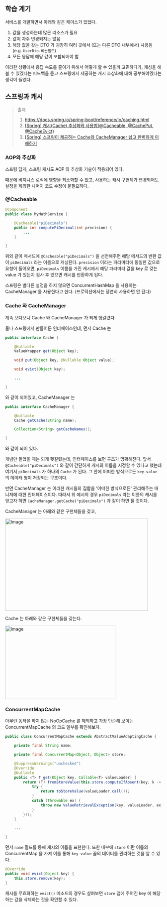 ## 학습 계기
서비스를 개발하면서 아래와 같은 케이스가 있었다.

1. 값을 생성하는데 많은 리소스가 필요
2. 값이 자주 변경되지는 않음
3. 해당 값을 갖는 DTO 가 굉장히 여러 곳에서 (또는 다른 DTO 내부에서) 사용됨 (e.g. `UserDto.비싼필드`)
4. 모든 응답에 해당 값이 포함되어야 함

이러한 상황에서 응답 속도를 줄이기 위해서 어떻게 할 수 있을까 고민하다가,
캐싱을 해볼 수 있겠다는 피드백을 듣고 스프링에서 제공하는 캐시 추상화에 대해 공부해야겠다는 생각이 들었다.

## 스프링과 캐시
> 출처
> 1. https://docs.spring.io/spring-boot/reference/io/caching.html
> 2. [[Spring] 캐시(Cache) 추상화와 사용법(@Cacheable, @CachePut, @CacheEvict)](https://mangkyu.tistory.com/179)
> 3. [[Spring] 스프링이 제공하는 Cache와 CacheManager 쉽고 완벽하게 이해하기](https://mangkyu.tistory.com/370)

### AOP와 추상화
스프링 답게, 스프링 캐시도 AOP 와 추상화 기술이 적용되어 있다.

때문에 비지니스 로직에 영향을 최소화할 수 있고,
사용하는 캐시 구현체가 변경되어도 설정을 제외한 나머지 코드 수정이 불필요하다.

### @Cacheable
```java
@Component
public class MyMathService {

	@Cacheable("piDecimals")
	public int computePiDecimal(int precision) {
		...
	}

}
```

위와 같이 메서드에 `@Cacheable("piDecimals")` 을 선언해주면 해당 메서드의 반환 값이 `piDecimals` 라는 이름으로 캐싱된다.
`precision` 이라는 파라미터에 동일한 값으로 요청이 들어오면, `piDecimals` 이름을 가진 캐시에서 해당 파라미터 값을 key 로 갖는 value 가 있는지 검사 후 있으면 캐시를 반환하게 된다.

스프링은 별다른 설정을 하지 않으면 ConcurrentHashMap 을 사용하는 CacheManager 를 사용한다고 한다. (프로덕션에서는 당연히 사용하면 안 된다)

### Cache 와 CacheManager
계속 보다보니 Cache 와 CacheManager 가 되게 헷갈렸다.

둘다 스프링에서 만들어둔 인터페이스인데,
먼저 Cache 는
```java
public interface Cache {

	@Nullable
	ValueWrapper get(Object key);

    void put(Object key, @Nullable Object value);

    void evict(Object key);

    ...

}
```

와 같이 되어있고, CacheManager 는

```java
public interface CacheManager {

	@Nullable
	Cache getCache(String name);

	Collection<String> getCacheNames();

}
```

와 같이 되어 있다.

개념만 들었을 때는 되게 헷갈렸는데, 인터페이스를 보면 구조가 명확해진다. 앞서 `@Cacheable("piDecimals")` 와 같이 간단하게 캐시의 이름을 지정할 수 있다고 했는데 여기서 `piDecimals` 가 하나의 `Cache` 가 된다. 그 안에 어떠한 방식으로든 `key-value` 의 데이터 쌍이 저장되는 구조이다.

반면 CacheManager 는 이러한 캐시들의 집합을 '어떠한 방식으로든' 관리해주는 매니저에 대한 인터페이스이다. 따라서 위 예시의 경우 `piDecimals` 라는 이름의 캐시를 얻고자 하면 `CacheManager.getCache("piDecimals")` 과 같이 하면 될 것이다.

CacheManager 는 아래와 같은 구현체들을 갖고,

<img width="459" height="296" alt="Image" src="https://github.com/user-attachments/assets/078e18b6-e98f-4aad-96be-5acdf4537fb8" />

Cache 는 아래와 같은 구현체들을 갖는다.

<img width="357" height="236" alt="Image" src="https://github.com/user-attachments/assets/0bb94526-1a3b-47c3-ad8a-c970fc72c693" />

### ConcurrentMapCache
아무런 동작을 하지 않는 NoOpCache 를 제외하고 가장 단순해 보이는 ConcurrentMapCache 의 코드 일부를 확인해보자.

```java
public class ConcurrentMapCache extends AbstractValueAdaptingCache {

	private final String name;

	private final ConcurrentMap<Object, Object> store;

    @SuppressWarnings("unchecked")
    @Override
    @Nullable
    public <T> T get(Object key, Callable<T> valueLoader) {
        return (T) fromStoreValue(this.store.computeIfAbsent(key, k -> {
            try {
                return toStoreValue(valueLoader.call());
            }
            catch (Throwable ex) {
                throw new ValueRetrievalException(key, valueLoader, ex);
            }
        }));
    }

    ...

}
```

먼저 `name` 필드를 통해 캐시의 이름을 표현한다. 또한 내부에 `store` 이란 이름의 ConcurrentMap 을 가져 이를 통해 `key-value` 꼴의 데이터를 관리하는 것을 알 수 있다.

```java
@Override
public void evict(Object key) {
    this.store.remove(key);
}
```

캐시를 무효화하는 `evict()` 메소드의 경우도 살펴보면 `store` 맵에 주어진 key 에 해당하는 값을 삭제하는 것을 확인할 수 있다.